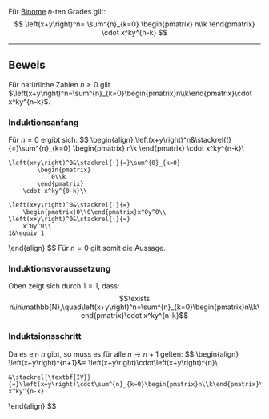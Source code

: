 Für [Binome](Binom) $n$-ten Grades gilt:
$$
\left(x+y\right)^n=
	\sum^{n}_{k=0}
		\begin{pmatrix}
			n\\k
		\end{pmatrix}
	\cdot x^ky^{n-k}
$$

---
## Beweis
Für natürliche Zahlen $n\ge0$ gilt $\left(x+y\right)^n=\sum^{n}_{k=0}\begin{pmatrix}n\\k\end{pmatrix}\cdot x^ky^{n-k}$.

### Induktionsanfang
Für $n=0$ ergibt sich:
$$
\begin{align}
	\left(x+y\right)^n&\stackrel{!}{=}\sum^{n}_{k=0}
			\begin{pmatrix}
				n\\k
			\end{pmatrix}
		\cdot x^ky^{n-k}\\
		
	\left(x+y\right)^0&\stackrel{!}{=}\sum^{0}_{k=0}
			\begin{pmatrix}
				0\\k
			\end{pmatrix}
		\cdot x^ky^{0-k}\\
		
	\left(x+y\right)^0&\stackrel{!}{=}
		\begin{pmatrix}0\\0\end{pmatrix}x^0y^0\\
	\left(x+y\right)^0&\stackrel{!}{=}
		x^0y^0\\
	1&\equiv 1
\end{align}
$$
Für $n=0$ gilt somit die Aussage.

### Induktionsvoraussetzung
Oben zeigt sich durch $1=1$, dass:
$$\exists n\in\mathbb{N},\quad\left(x+y\right)^n=\sum^{n}_{k=0}\begin{pmatrix}n\\k\end{pmatrix}\cdot x^ky^{n-k}$$

### Induktsionsschritt
Da es ein $n$ gibt, so muss es für alle $n\to n+1$ gelten:
$$
\begin{align}
	\left(x+y\right)^{n+1}&=
	\left(x+y\right)\cdot\left(x+y\right)^{n}\\
	
	&\stackrel{\textbf{IV}}{=}\left(x+y\right)\cdot\sum^{n}_{k=0}\begin{pmatrix}n\\k\end{pmatrix}\cdot x^ky^{n-k}
\end{align}
$$
